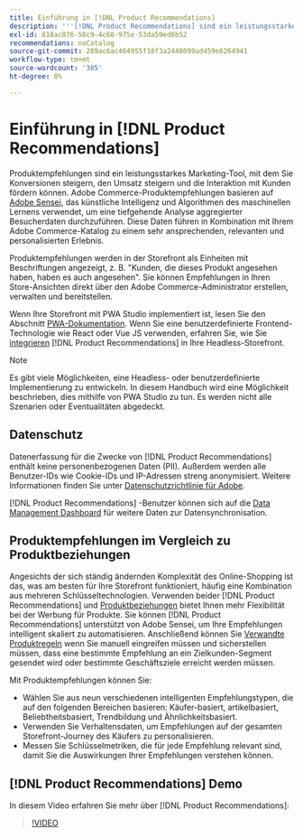```yaml
---
title: Einführung in [!DNL Product Recommendations]
description: '''[!DNL Product Recommendations] sind ein leistungsstarkes Marketing-Tool, mit dem Sie Konversionen steigern, den Umsatz steigern und die Interaktion mit Kunden fördern können."'
exl-id: 818ac876-58c9-4c68-975e-53da59ed6b52
recommendations: noCatalog
source-git-commit: 289ac6ac464955f18f3a2448099ad459e6264941
workflow-type: tm+mt
source-wordcount: '385'
ht-degree: 0%

---
```


# Einführung in [!DNL Product Recommendations]

Produktempfehlungen sind ein leistungsstarkes Marketing-Tool, mit dem Sie Konversionen steigern, den Umsatz steigern und die Interaktion mit Kunden fördern können. Adobe Commerce-Produktempfehlungen basieren auf [Adobe Sensei](https://www.adobe.com/sensei.html), das künstliche Intelligenz und Algorithmen des maschinellen Lernens verwendet, um eine tiefgehende Analyse aggregierter Besucherdaten durchzuführen. Diese Daten führen in Kombination mit Ihrem Adobe Commerce-Katalog zu einem sehr ansprechenden, relevanten und personalisierten Erlebnis.

Produktempfehlungen werden in der Storefront als Einheiten mit Beschriftungen angezeigt, z. B. &quot;Kunden, die dieses Produkt angesehen haben, haben es auch angesehen&quot;. Sie können Empfehlungen in Ihren Store-Ansichten direkt über den Adobe Commerce-Administrator erstellen, verwalten und bereitstellen.

Wenn Ihre Storefront mit PWA Studio implementiert ist, lesen Sie den Abschnitt [PWA-Dokumentation](https://developer.adobe.com/commerce/pwa-studio/integrations/product-recommendations/). Wenn Sie eine benutzerdefinierte Frontend-Technologie wie React oder Vue JS verwenden, erfahren Sie, wie Sie [integrieren](headless.md) [!DNL Product Recommendations] in Ihre Headless-Storefront.

>[!NOTE]
>
>Es gibt viele Möglichkeiten, eine Headless- oder benutzerdefinierte Implementierung zu entwickeln. In diesem Handbuch wird eine Möglichkeit beschrieben, dies mithilfe von PWA Studio zu tun. Es werden nicht alle Szenarien oder Eventualitäten abgedeckt.

## Datenschutz

Datenerfassung für die Zwecke von [!DNL Product Recommendations] enthält keine personenbezogenen Daten (PII). Außerdem werden alle Benutzer-IDs wie Cookie-IDs und IP-Adressen streng anonymisiert. Weitere Informationen finden Sie unter [Datenschutzrichtlinie für Adobe](https://www.adobe.com/privacy/policy.html).

[!DNL Product Recommendations] -Benutzer können sich auf die [Data Management Dashboard](https://experienceleague.adobe.com/docs/commerce-admin/systems/data-transfer/data-dashboard.html) für weitere Daten zur Datensynchronisation.

## Produktempfehlungen im Vergleich zu Produktbeziehungen

Angesichts der sich ständig ändernden Komplexität des Online-Shopping ist das, was am besten für Ihre Storefront funktioniert, häufig eine Kombination aus mehreren Schlüsseltechnologien. Verwenden beider [!DNL Product Recommendations] und [Produktbeziehungen](https://experienceleague.adobe.com/docs/commerce-admin/marketing/promotions/product-relationships/product-relationships.html) bietet Ihnen mehr Flexibilität bei der Werbung für Produkte. Sie können [!DNL Product Recommendations] unterstützt von Adobe Sensei, um Ihre Empfehlungen intelligent skaliert zu automatisieren. Anschließend können Sie [Verwandte Produktregeln](https://experienceleague.adobe.com/docs/commerce-admin/marketing/promotions/product-relationships/product-related-rules.html) wenn Sie manuell eingreifen müssen und sicherstellen müssen, dass eine bestimmte Empfehlung an ein Zielkunden-Segment gesendet wird oder bestimmte Geschäftsziele erreicht werden müssen.

Mit Produktempfehlungen können Sie:

- Wählen Sie aus neun verschiedenen intelligenten Empfehlungstypen, die auf den folgenden Bereichen basieren: Käufer-basiert, artikelbasiert, Beliebtheitsbasiert, Trendbildung und Ähnlichkeitsbasiert.
- Verwenden Sie Verhaltensdaten, um Empfehlungen auf der gesamten Storefront-Journey des Käufers zu personalisieren.
- Messen Sie Schlüsselmetriken, die für jede Empfehlung relevant sind, damit Sie die Auswirkungen Ihrer Empfehlungen verstehen können.

## [!DNL Product Recommendations] Demo

In diesem Video erfahren Sie mehr über [!DNL Product Recommendations]:

>[!VIDEO](https://video.tv.adobe.com/v/343991?quality=12)
